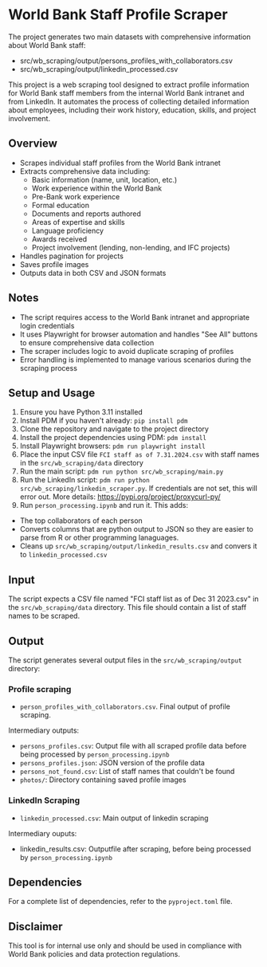 # World Bank Staff Profile Scraper

The project generates two main datasets with comprehensive information about World Bank staff:
- src/wb_scraping/output/persons_profiles_with_collaborators.csv
- src/wb_scraping/output/linkedin_processed.csv

This project is a web scraping tool designed to extract profile information for World Bank staff members from the internal World Bank intranet and from LinkedIn. It automates the process of collecting detailed information about employees, including their work history, education, skills, and project involvement.

## Overview

- Scrapes individual staff profiles from the World Bank intranet
- Extracts comprehensive data including:
  - Basic information (name, unit, location, etc.)
  - Work experience within the World Bank
  - Pre-Bank work experience
  - Formal education
  - Documents and reports authored
  - Areas of expertise and skills
  - Language proficiency
  - Awards received
  - Project involvement (lending, non-lending, and IFC projects)
- Handles pagination for projects
- Saves profile images
- Outputs data in both CSV and JSON formats

## Notes

- The script requires access to the World Bank intranet and appropriate login credentials
- It uses Playwright for browser automation and handles "See All" buttons to ensure comprehensive data collection
- The scraper includes logic to avoid duplicate scraping of profiles
- Error handling is implemented to manage various scenarios during the scraping process

## Setup and Usage

1. Ensure you have Python 3.11 installed
2. Install PDM if you haven't already: `pip install pdm`
3. Clone the repository and navigate to the project directory
4. Install the project dependencies using PDM: `pdm install`
5. Install Playwright browsers: `pdm run playwright install`
6. Place the input CSV file `FCI staff as of 7.31.2024.csv` with staff names in the `src/wb_scraping/data` directory
7. Run the main script: `pdm run python src/wb_scraping/main.py`
8. Run the LinkedIn script: `pdm run python src/wb_scraping/linkedin_scraper.py`. If credentials are not set, this will error out. More details: https://pypi.org/project/proxycurl-py/
9. Run `person_processing.ipynb` and run it. This adds:
 - The top collaborators of each person 
 - Converts columns that are python output to JSON so they are easier to parse from R or other programming lanaguages.
 - Cleans up `src/wb_scraping/output/linkedin_results.csv` and convers it to `linkedin_processed.csv`


## Input

The script expects a CSV file named "FCI staff list as of Dec 31 2023.csv" in the `src/wb_scraping/data` directory. This file should contain a list of staff names to be scraped.

## Output

The script generates several output files in the `src/wb_scraping/output` directory:

### Profile scraping
- `person_profiles_with_collaborators.csv`. Final output of profile scraping.

Intermediary outputs:
- `persons_profiles.csv`: Output file with all scraped profile data before being processed by `person_processing.ipynb`
- `persons_profiles.json`: JSON version of the profile data
- `persons_not_found.csv`: List of staff names that couldn't be found
- `photos/`: Directory containing saved profile images

### LinkedIn Scraping
- `linkedin_processed.csv`: Main output of linkedin scraping

Intermediary ouputs:
- linkedin_results.csv: Outputfile after scraping, before being processed by `person_processing.ipynb`

## Dependencies

For a complete list of dependencies, refer to the `pyproject.toml` file.


## Disclaimer

This tool is for internal use only and should be used in compliance with World Bank policies and data protection regulations.